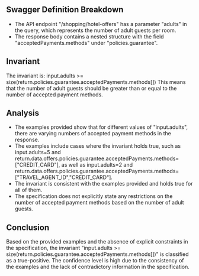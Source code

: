 ## Swagger Definition Breakdown
- The API endpoint "/shopping/hotel-offers" has a parameter "adults" in the query, which represents the number of adult guests per room.
- The response body contains a nested structure with the field "acceptedPayments.methods" under "policies.guarantee".

## Invariant
The invariant is: input.adults >= size(return.policies.guarantee.acceptedPayments.methods[])
This means that the number of adult guests should be greater than or equal to the number of accepted payment methods.

## Analysis
- The examples provided show that for different values of "input.adults", there are varying numbers of accepted payment methods in the response.
- The examples include cases where the invariant holds true, such as input.adults=5 and return.data.offers.policies.guarantee.acceptedPayments.methods=["CREDIT_CARD"], as well as input.adults=2 and return.data.offers.policies.guarantee.acceptedPayments.methods=["TRAVEL_AGENT_ID","CREDIT_CARD"].
- The invariant is consistent with the examples provided and holds true for all of them.
- The specification does not explicitly state any restrictions on the number of accepted payment methods based on the number of adult guests.

## Conclusion
Based on the provided examples and the absence of explicit constraints in the specification, the invariant "input.adults >= size(return.policies.guarantee.acceptedPayments.methods[])" is classified as a true-positive. The confidence level is high due to the consistency of the examples and the lack of contradictory information in the specification.
